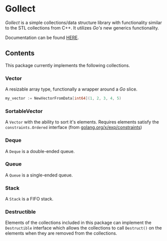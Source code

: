 # Gollect

*Gollect* is a simple collections/data structure library with functionality similar to the STL collections from C++. It utilizes *Go's* new generics functionality.

Documentation can be found [HERE](https://pkg.go.dev/github.com/drako0812/gollect).

## Contents

This package currently implements the following collections.

### Vector

A resizable array type, functionally a wrapper around a *Go* slice.

```go
my_vector := NewVectorFromData[int64](1, 2, 3, 4, 5)
```

### SortableVector

A `Vector` with the ability to sort it's elements. Requires elements satisfy the `constraints.Ordered` interface (from [golang.org/x/exp/constraints](golang.org/x/exp/constraints))

### Deque

A `Deque` is a double-ended queue.

### Queue

A `Queue` is a single-ended queue.

### Stack

A `Stack` is a FIFO stack.

### Destructible

Elements of the collections included in this package can implement the `Destructible` interface which allows the collections to call `Destruct()` on the elements when they are removed from the collections.
